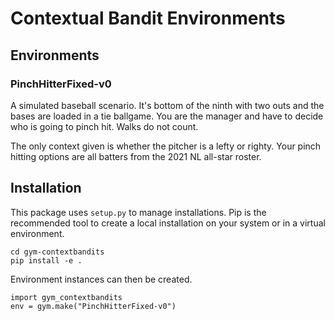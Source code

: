 # Contextual Bandit Environments

## Environments

### PinchHitterFixed-v0

A simulated baseball scenario. It's bottom of the ninth with two outs and the bases are loaded in a tie ballgame. You are the manager and have to decide who is going to pinch hit. Walks do not count.

The only context given is whether the pitcher is a lefty or righty. Your pinch hitting options are all batters from the 2021 NL all-star roster.

## Installation

This package uses `setup.py` to manage installations. Pip is the recommended tool to create a local installation on your system or in a virtual environment.

```
cd gym-contextbandits
pip install -e .
```

Environment instances can then be created.

```
import gym_contextbandits
env = gym.make("PinchHitterFixed-v0")
```

